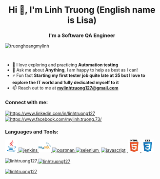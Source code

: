 <h1 align="center">Hi 👋, I'm Linh Truong (English name is Lisa)</h1>
<h3 align="center">I'm a Software QA Engineer</h3>

<p align="left"> <img src="https://komarev.com/ghpvc/?username=truonghoangmylinh&label=Profile%20views&color=0e75b6&style=flat" alt="truonghoangmylinh" /> </p>

<p align="left"> <a href="https://twitter.com/" target="blank"><img src="https://img.shields.io/twitter/follow/?logo=twitter&style=for-the-badge" alt="" /></a> </p>

- 🌱 I love exploring and practicing **Automation testing**
- 💬 Ask me about **Anything**, I am happy to help as best as I can!
- ⚡ Fun fact **Starting my first tester job quite late at 35 but I love to explore the IT world and fully dedicated myself to it**
- 📫 Reach out to me at **mylinhtruong127@gmail.com**

<h3 align="left">Connect with me:</h3>
<p align="left">
<a href="https://www.linkedin.com/in/linhtruong127" target="blank"><img align="center" src="https://raw.githubusercontent.com/rahuldkjain/github-profile-readme-generator/master/src/images/icons/Social/linked-in-alt.svg" alt="https://www.linkedin.com/in/linhtruong127" height="30" width="40" /></a>
<a href="https://www.facebook.com/mylinh.truong.73/" target="blank"><img align="center" src="https://raw.githubusercontent.com/rahuldkjain/github-profile-readme-generator/master/src/images/icons/Social/facebook.svg" alt="https://www.facebook.com/mylinh.truong.73/" height="30" width="40" /></a>
</p>

<h3 align="left">Languages and Tools:</h3>
<p align="left"> <a href="https://www.java.com" target="_blank" rel="noreferrer"> <img src="https://raw.githubusercontent.com/devicons/devicon/master/icons/java/java-original.svg" alt="java" width="40" height="40"/> </a> <a href="https://www.jenkins.io" target="_blank" rel="noreferrer"> <img src="https://www.vectorlogo.zone/logos/jenkins/jenkins-icon.svg" alt="jenkins" width="40" height="40"/> </a> <a href="https://www.mysql.com/" target="_blank" rel="noreferrer"> <img src="https://raw.githubusercontent.com/devicons/devicon/master/icons/mysql/mysql-original-wordmark.svg" alt="mysql" width="40" height="40"/> </a> <a href="https://postman.com" target="_blank" rel="noreferrer"> <img src="https://www.vectorlogo.zone/logos/getpostman/getpostman-icon.svg" alt="postman" width="40" height="40"/> </a> <a href="https://www.selenium.dev" target="_blank" rel="noreferrer"> <img src="https://raw.githubusercontent.com/detain/svg-logos/780f25886640cef088af994181646db2f6b1a3f8/svg/selenium-logo.svg" alt="selenium" width="40" height="40"/> </a> <a href="https://www.javascript.com" target="_blank" rel="noreferrer"><img src="https://github.com/blackcater/blackcater/raw/main/images/logo-javascript.svg" height="40" style="vertical-align:down; margin:4px" alt="javascript"> <a href="https://www.html.com" target="_blank" rel="noreferrer"><img height = "40" src="https://raw.githubusercontent.com/github/explore/80688e429a7d4ef2fca1e82350fe8e3517d3494d/topics/html/html.png">
<a href="https://www.css.com" target="_blank" rel="noreferrer"><img height = "40" src = "https://raw.githubusercontent.com/github/explore/80688e429a7d4ef2fca1e82350fe8e3517d3494d/topics/css/css.png"> </p>

<p><img align="left" src="https://github-readme-stats.vercel.app/api/top-langs?username=linhtruong127&show_icons=true&locale=en&layout=compact" alt="linhtruong127" /></p>

<p>&nbsp;<img align="center" src="https://github-readme-stats.vercel.app/api?username=linhtruong127&show_icons=true&locale=en" alt="linhtruong127" /></p>

<p><img align="center" src="https://github-readme-streak-stats.herokuapp.com/?user=linhtruong127&" alt="linhtruong127" /></p>
